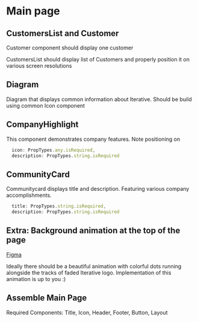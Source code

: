 # Main page

## CustomersList and Customer

Customer component should display one customer

CustomersList should display list of Customers and properly position it on various screen resolutions

## Diagram

Diagram that displays common information about Iterative.
Should be build using common Icon component

## CompanyHighlight

This component demonstrates company features. Note positioning on 

```javascript
  icon: PropTypes.any.isRequired,
  description: PropTypes.string.isRequired
```

## CommunityCard

Communitycard displays title and description. Featuring various company accomplishments.

```javascript
  title: PropTypes.string.isRequired,
  description: PropTypes.string.isRequired
```

## Extra: Background animation at the top of the page
[Figma](https://www.figma.com/file/m3nYO4Yg9kLTGWvzoHrPKY/Iterative.ai?node-id=39%3A768)

Ideally there should be a beautiful animation with colorful dots running alongside the tracks of faded Iterative logo.
Implementation of this animation is up to you :)

## Assemble Main Page

Required Components: Title, Icon, Header, Footer, Button, Layout
